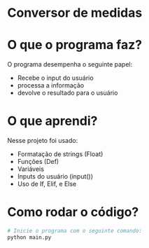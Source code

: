 # Conversor de medidas

# O que o programa faz?
O programa desempenha o seguinte papel:
  - Recebe o input do usuário
  - processa a informação
  - devolve o resultado para o usuário

# O que aprendi?
 Nesse projeto foi usado:
  - Formatação de strings (Float)
  - Funções (Def)
  - Variáveis
  - Inputs do usuário (input())
  - Uso de If, Elif, e Else

# Como rodar o código?
  ```bash
  # Inicie o programa com o seguinte comando:
  python main.py
  ```